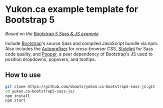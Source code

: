 # Yukon.ca example template for Bootstrap 5 

_Based on the [Bootstrap 5 Sass & JS example](https://github.com/twbs/examples/tree/main/sass-js)_

Include [Bootstrap](https://getbootstrap.com)'s source Sass and compiled JavaScript bundle via npm. Also includes the [Autoprefixer](https://github.com/postcss/autoprefixer) for cross-browser CSS, [Stylelint](https://stylelint.io) for Sass code quality, and [Popper](https://popper.js.org), a peer dependency of Bootstrap's JS used to position dropdowns, popovers, and tooltips.


## How to use

```sh
git clone https://github.com/sboots/yukon.ca-bootstrap5-sass-js.git
cd yukon.ca-bootstrap5-sass-js/
npm install
npm start
```
